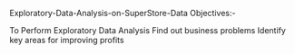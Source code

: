 

Exploratory-Data-Analysis-on-SuperStore-Data
Objectives:-

To Perform Exploratory Data Analysis
Find out business problems
Identify key areas for improving profits




